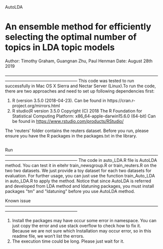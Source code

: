 AutoLDA 

An ensemble method for efficiently selecting 
the optimal number of topics in LDA topic models
===========================================
Author: Timothy Graham, Guangnan Zhu, Paul Henman
Date: August 28th 2019

—————————————————————————————————————————————————————
This code was tested to run successfully in Mac OS X Sierra and Nectar Server (Linux).To run the code, there are two approaches and need to set up following dependencies first:
1. R (version 3.5.0 (2018-04-23). Can be found in https://cran.r- project.org/mirrors.html
2. R studio(R version 3.5.0 Copyright (C) 2018 The R Foundation for Statistical Computing Platform: x86_64-apple-darwin15.6.0 (64-bit)
Can be found in https://www.rstudio.com/products/RStudio/

The 'reuters' folder contains the reuters dataset. Before you run, please ensure you have the R packages in the packages.txt in the library.

##
Run
—————————————————————————————————————————————————————
The code in auto_LDA.R file is AutoLDA method. You can test it in eitehr train_newsgroup.R or train_reuters.R on the two two datasets. We just provide a toy dataset for each two datasets for evaluation. For further usage, you can just use the function train_Auto_LDA in auto_LDA.R to apply the method.
    Notice that since AutoLDA is referred and developed from LDA method and ldatuning packages, you must install packages "tm" and "ldatuning" before you use AutoLDA method.


Known issue
—————————————————————————————————————————————————————
1. Install the packages may have occur some error in namespace. You can just copy
 the error and use stack overflow to check how to fix it. Because we are not sure
 which Installation may occur error, so in this readme file, we won’t list the errors.
2. The execution time could be long. Please just wait for it.
